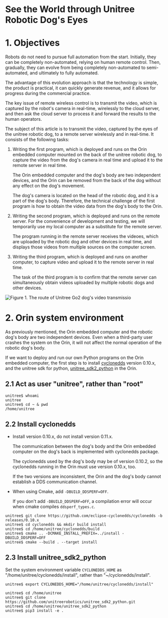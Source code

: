 # See the World through Unitree Robotic Dog's Eyes

# 1. Objectives

Robots do not need to pursue full automation from the start. Initially, they can be completely non-automated, relying on human remote control. Then, gradually, they can evolve from being completely non-automated to semi-automated, and ultimately to fully automated.

The advantage of this evolution approach is that the technology is simple, the product is practical, it can quickly generate revenue, and it allows for progress during the commercial practice.

The key issue of remote wireless control is to transmit the video, which is captured by the robot's camera in real-time, wirelessly to the cloud server, and then ask the cloud server to process it and forward the results to the human operators.

The subject of this article is to transmit the video, captured by the eyes of the unitree robotic dog, to a remote server wirelessly and in real-time. It consists of the following tasks:

1. Writing the first program, which is deployed and runs on the Orin embedded computer mounted on the back of the unitree robotic dog, to capture the video from the dog's camera in real time and upload it to the remote server in real time.
   
    The Orin embedded computer and the dog's body are two independent devices, and the Orin can be removed from the back of the dog without any effect on the dog's movement. 
  
    The dog's camera is located on the head of the robotic dog, and it is a part of the dog's body. Therefore, the technical challenge of the first program is how to obtain the video data from the dog's body to the Orin.

2. Writing the second program, which is deployed and runs on the remote server. For the convenience of development and testing, we will temporarily use my local computer as a substitute for the remote server.
   
    The program running in the remote server receives the videoes, which are uploaded by the robotic dog and other devices in real time, and displays those videos from multiple sources on the computer screen.

3. Writing the third program, which is deployed and runs on another computer, to capture video and upload it to the remote server in real time.

    The task of the third program is to confirm that the remote server can simultaneously obtain videos uploaded by multiple robotic dogs and other devices.

![Figure 1. The route of Unitree Go2 dog's video transmissio](https://github.com/housework-robot/main/blob/main/S03_unitree_robodog/S03E04_src/video_route.png "Figure 1. The route of Unitree Go2 dog's video transmission")


# 2. Orin system environment

As previously mentioned, the Orin embedded computer and the robotic dog's body are two independent devices. Even when a third-party user crashes the system on the Orin, it will not affect the normal operation of the robotic dog's body.

If we want to deploy and run our own Python programs on the Orin embedded computer, the first step is to install [cyclonedds](https://github.com/eclipse-cyclonedds/cyclonedds) version 0.10.x, and the unitree sdk for python, [unitree_sdk2_python](https://github.com/unitreerobotics/unitree_sdk2_python) in the Orin. 

## 2.1 Act as user "unitree", rather than "root"

~~~
unitree$ whoami
unitree
unitree$ cd ~ & pwd
/home/unitree
~~~

## 2.2 Install cyclonedds

* Install version 0.10.x, do not install version 0.11.x.

    The communication between the dog's body and the Orin embedded computer on the dog's back is implemented with cyclonedds package.

    The cyclonedds used by the dog's body may be of version 0.10.2, so the cyclonedds running in the Orin must use version 0.10.x, too.

    If the two versions are inconsistent, the Orin and the dog's body cannot establish a DDS communication channel.
  
* When using Cmake, add `-DBUILD_DDSPERF=OFF`.

    If you don't add `-DBUILD_DDSPERF=OFF`, a compilation error will occur when cmake compiles `ddsperf_types.c`.

~~~
unitree$ git clone https://github.com/eclipse-cyclonedds/cyclonedds -b releases/0.10.x 
unitree$ cd cyclonedds && mkdir build install 
unitree$ cd /home/unitree/cyclonedds/build
unitree$ cmake .. -DCMAKE_INSTALL_PREFIX=../install -DBUILD_DDSPERF=OFF
unitree$ cmake --build . --target install
~~~

## 2.3 Install unitree_sdk2_python

Set the system environment variable `CYCLONEDDS_HOME` as "/home/unitree/cyclonedds/install", rather than "~/cyclonedds/install". 

~~~
unitree$ export CYCLONEDDS_HOME="/home/unitree/cyclonedds/install"

unitree$ cd /home/unitree
unitree$ git clone https://github.com/unitreerobotics/unitree_sdk2_python.git
unitree$ cd /home/unitree/unitree_sdk2_python
unitree$ pip3 install -e .
~~~
